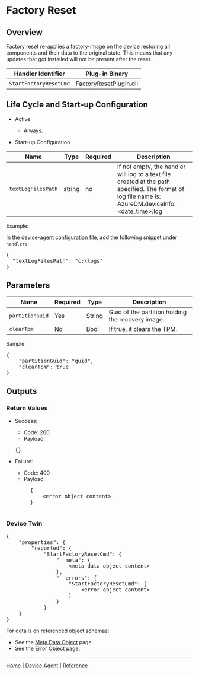 # Factory Reset

## Overview

Factory reset re-applies a factory-image on the device restoring all components and their data to the original state. This means that any updates that got installed will not be present after the reset.

| Handler Identifier | Plug-in Binary
|----|----|
| `StartFactoryResetCmd` | FactoryResetPlugin.dll |

## Life Cycle and Start-up Configuration

- Active
    - Always.

- Start-up Configuration

| Name | Type | Required | Description |
|------|------|----------|-------------|
| `textLogFilesPath` | string | no | If not empty, the handler will log to a text file created at the path specified. The format of log file name is: AzureDM.deviceInfo.&lt;date_time&gt;.log |

Example:

In the [device-agent configuration file](../../reference/device-agent-configuration-file.md), add the following snippet under `handlers`:

<pre>
{
  "textLogFilesPath": "c:\logs"
}
</pre>

## Parameters

| Name | Required | Type | Description |
|-----|-----|-----|-----|
| `partitionGuid` | Yes | String | Guid of the partition holding the recovery image. |
| `clearTpm` | No | Bool | If true, it clears the TPM. |

Sample:

<pre>
{
    "partitionGuid": "guid",
    "clearTpm": true
}
</pre>

## Outputs

### Return Values

- Success:
    - Code: 200
    - Payload:
    <pre>{}</pre>

- Failure:
    - Code: 400
    - Payload:
        <pre>
        {
            &lt;error object content&gt;
        }
        </pre>

### Device Twin

<pre>
{
    "properties": {
        "reported": {
            "StartFactoryResetCmd": {
                "__meta": {
                    &lt;meta data object content&gt;
                },
                "__errors": {
                    "StartFactoryResetCmd": {
                        &lt;error object content&gt;
                    }
                }
            }
    }
}
</pre>

For details on referenced object schemas:

- See the [Meta Data Object](meta-object.md) page.
- See the [Error Object](error-object.md) page.

----

[Home](../../../../README.md) | [Device Agent](../../device-agent.md) | [Reference](../../reference.md)